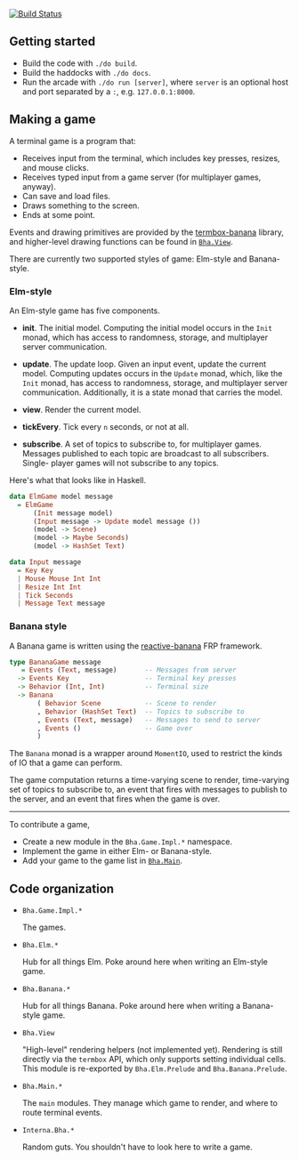 [![Build Status](https://travis-ci.com/mitchellwrosen/boston-haskell-arcade.svg?branch=master)](https://travis-ci.com/mitchellwrosen/boston-haskell-arcade)

## Getting started

- Build the code with `./do build`.
- Build the haddocks with `./do docs`.
- Run the arcade with `./do run [server]`, where `server` is an optional host and
  port separated by a `:`, e.g. `127.0.0.1:8000`.

## Making a game

A terminal game is a program that:

- Receives input from the terminal, which includes key presses, resizes, and
  mouse clicks.
- Receives typed input from a game server (for multiplayer games, anyway).
- Can save and load files.
- Draws something to the screen.
- Ends at some point.

Events and drawing primitives are provided by the [termbox-banana](https://hackage.haskell.org/package/termbox-banana-0.1.0/docs/Termbox-Banana.html) library, and higher-level drawing functions can be found in [`Bha.View`](./src/Bha/View.hs).

There are currently two supported styles of game: Elm-style and Banana-style.

### Elm-style

An Elm-style game has five components.

- **init**. The initial model. Computing the initial model occurs in the `Init`
  monad, which has access to randomness, storage, and multiplayer server
  communication.

- **update**. The update loop. Given an input event, update the current model.
  Computing updates occurs in the `Update` monad, which, like the `Init` monad,
  has access to randomness, storage, and multiplayer server communication.
  Additionally, it is a state monad that carries the model.

- **view**. Render the current model.

- **tickEvery**. Tick every `n` seconds, or not at all.

- **subscribe**. A set of topics to subscribe to, for multiplayer games.
  Messages published to each topic are broadcast to all subscribers. Single-
  player games will not subscribe to any topics.

Here's what that looks like in Haskell.

```haskell
data ElmGame model message
  = ElmGame
      (Init message model)
      (Input message -> Update model message ())
      (model -> Scene)
      (model -> Maybe Seconds)
      (model -> HashSet Text)

data Input message
  = Key Key
  | Mouse Mouse Int Int
  | Resize Int Int
  | Tick Seconds
  | Message Text message
```

### Banana style

A Banana game is written using the [reactive-banana](https://hackage.haskell.org/package/reactive-banana) FRP framework.

```haskell
type BananaGame message
   = Events (Text, message)       -- Messages from server
  -> Events Key                   -- Terminal key presses
  -> Behavior (Int, Int)          -- Terminal size
  -> Banana
       ( Behavior Scene           -- Scene to render
       , Behavior (HashSet Text)  -- Topics to subscribe to
       , Events (Text, message)   -- Messages to send to server
       , Events ()                -- Game over
       )
```

The `Banana` monad is a wrapper around `MomentIO`, used to restrict the kinds of IO that a game can perform.

The game computation returns a time-varying scene to render, time-varying set
of topics to subscribe to, an event that fires with messages to publish to the
server, and an event that fires when the game is over.

---

To contribute a game,

- Create a new module in the `Bha.Game.Impl.*` namespace.
- Implement the game in either Elm- or Banana-style.
- Add your game to the game list in [`Bha.Main`](./src/Bha/Main.hs).

## Code organization

- `Bha.Game.Impl.*`

  The games.

- `Bha.Elm.*`

  Hub for all things Elm. Poke around here when writing an Elm-style game.

- `Bha.Banana.*`

  Hub for all things Banana. Poke around here when writing a Banana-style game.

- `Bha.View`

  "High-level" rendering helpers (not implemented yet). Rendering is still
  directly via the `termbox` API, which only supports setting individual cells.
  This module is re-exported by `Bha.Elm.Prelude` and `Bha.Banana.Prelude`.

- `Bha.Main.*`

  The `main` modules. They manage which game to render, and where to route
  terminal events.

- `Interna.Bha.*`

  Random guts. You shouldn't have to look here to write a game.
